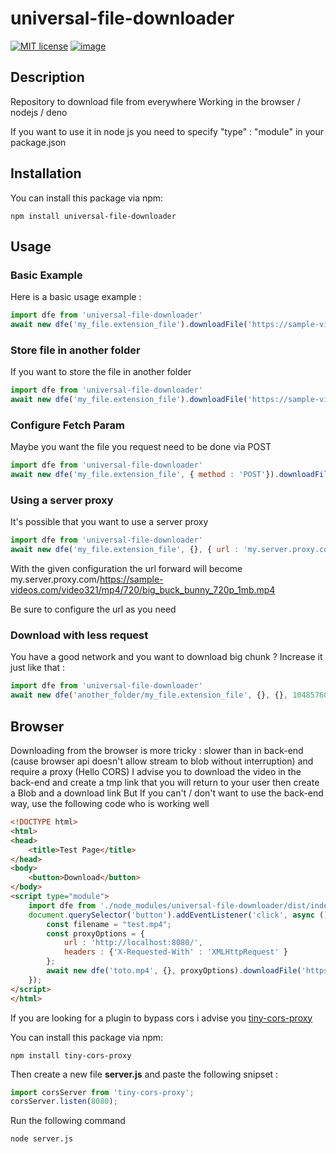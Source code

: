 # universal-file-downloader

[![MIT license](http://img.shields.io/badge/license-MIT-brightgreen.svg?style=flat)](http://opensource.org/licenses/MIT) [![image](https://shields.io/badge/TypeScript-3178C6?logo=TypeScript&logoColor=FFF&style=flat-square)](https://www.typescriptlang.org/) 

## Description
Repository to download file from everywhere
Working in the browser / nodejs / deno

If you want to use it in node js you need to specify "type" : "module" in your package.json

## Installation

You can install this package via npm:

```shell
npm install universal-file-downloader
```

## Usage

### Basic Example
Here is a basic usage example :

```js
import dfe from 'universal-file-downloader'
await new dfe('my_file.extension_file').downloadFile('https://sample-videos.com/video321/mp4/720/big_buck_bunny_720p_1mb.mp4')
```

### Store file in another folder
If you want to store the file in another folder
```js
import dfe from 'universal-file-downloader'
await new dfe('my_file.extension_file').downloadFile('https://sample-videos.com/video321/mp4/720/big_buck_bunny_720p_1mb.mp4')
```

### Configure Fetch Param
Maybe you want the file you request need to be done via POST
```js
import dfe from 'universal-file-downloader'
await new dfe('my_file.extension_file', { method : 'POST'}).downloadFile('https://sample-videos.com/video321/mp4/720/big_buck_bunny_720p_1mb.mp4')
```

### Using a server proxy
It's possible that you want to use a server proxy
```js
import dfe from 'universal-file-downloader'
await new dfe('my_file.extension_file', {}, { url : 'my.server.proxy.com/', headers : {}}).downloadFile('https://sample-videos.com/video321/mp4/720/big_buck_bunny_720p_1mb.mp4')
```

With the given configuration the url forward will become my.server.proxy.com/https://sample-videos.com/video321/mp4/720/big_buck_bunny_720p_1mb.mp4

Be sure to configure the url as you need

### Download with less request
You have a good network and you want to download big chunk  ?
Increase it just like that : 
```js
import dfe from 'universal-file-downloader'
await new dfe('another_folder/my_file.extension_file', {}, {}, 10485760 * 10).downloadFile('https://sample-videos.com/video321/mp4/720/big_buck_bunny_720p_1mb.mp4')
```

## Browser

Downloading from the browser is more tricky : slower than in back-end (cause browser api doesn't allow stream to blob without interruption) and require a proxy (Hello CORS) 
I advise you to download the video in the back-end and create a tmp link that you will return to your user then create a Blob and a download link 
But If you can't / don't want to use the back-end way, use the following code who is working well 

```html
<!DOCTYPE html>
<html>
<head>
    <title>Test Page</title>
</head>
<body>
    <button>Download</button>
</body>
<script type="module">
    import dfe from './node_modules/universal-file-downloader/dist/index.mjs';
    document.querySelector('button').addEventListener('click', async () => {
        const filename = "test.mp4";
        const proxyOptions = {
            url : 'http://localhost:8080/',
            headers : {'X-Requested-With' : 'XMLHttpRequest' }
        };
        await new dfe('toto.mp4', {}, proxyOptions).downloadFile('https://sample-videos.com/video321/mp4/720/big_buck_bunny_720p_1mb.mp4');
    });
</script>
</html>
```

If you are looking for a plugin to bypass cors i advise you [tiny-cors-proxy](https://www.npmjs.com/package/tiny-cors-proxy)

You can install this package via npm:
```shell
npm install tiny-cors-proxy
```

Then create a new file **server.js** and paste the following snipset :

```js
import corsServer from 'tiny-cors-proxy';
corsServer.listen(8080);
```

Run the following command
```shell
node server.js
```